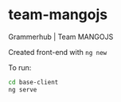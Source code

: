 # team-mangojs
Grammerhub | Team MANGOJS

Created front-end with `ng new`

To run:
```bash
cd base-client
ng serve
```